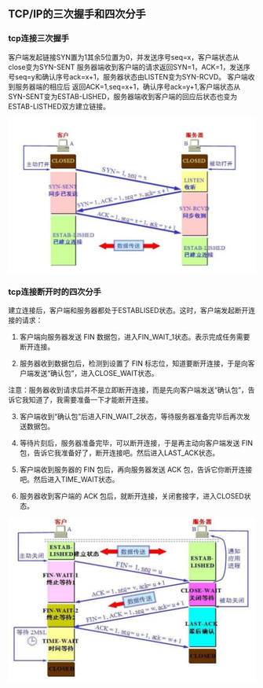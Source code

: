 ## TCP/IP的三次握手和四次分手

### tcp连接三次握手

客户端发起链接SYN置为1其余5位置为0，并发送序号seq=x，客户端状态从close变为SYN-SENT
服务器端收到客户端的请求返回SYN=1，ACK=1，发送序号seq=y和确认序号ack=x+1，服务器状态由LISTEN变为SYN-RCVD。
客户端收到服务器端的相应后 返回ACK=1,seq=x+1，确认序号ack=y+1,客户端状态从SYN-SENT变为ESTAB-LISHED，服务器端收到客户端的回应后状态也变为ESTAB-LISTHED双方建立链接。

![](三次握手.png)

### tcp连接断开时的四次分手

建立连接后，客户端和服务器都处于ESTABLISED状态。这时，客户端发起断开连接的请求：
1) 客户端向服务器发送 FIN 数据包，进入FIN_WAIT_1状态。表示完成任务需要断开连接。

2) 服务器收到数据包后，检测到设置了 FIN 标志位，知道要断开连接，于是向客户端发送“确认包”，进入CLOSE_WAIT状态。

注意：服务器收到请求后并不是立即断开连接，而是先向客户端发送“确认包”，告诉它我知道了，我需要准备一下才能断开连接。

3) 客户端收到“确认包”后进入FIN_WAIT_2状态，等待服务器准备完毕后再次发送数据包。

4) 等待片刻后，服务器准备完毕，可以断开连接，于是再主动向客户端发送 FIN 包，告诉它我准备好了，断开连接吧。然后进入LAST_ACK状态。

5) 客户端收到服务器的 FIN 包后，再向服务器发送 ACK 包，告诉它你断开连接吧。然后进入TIME_WAIT状态。

6) 服务器收到客户端的 ACK 包后，就断开连接，关闭套接字，进入CLOSED状态。



![](四次分手.png)